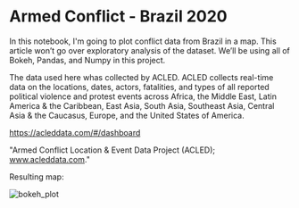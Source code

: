 # Armed Conflict - Brazil 2020

In this notebook, I'm going to plot conflict data from Brazil in a map. This article won’t go over exploratory analysis of the dataset. We’ll be using all of Bokeh, Pandas, and Numpy in this project.

The data used here whas collected by ACLED. ACLED collects real-time data on the locations, dates, actors, fatalities, and types of all reported political violence and protest events across Africa, the Middle East, Latin America & the Caribbean, East Asia, South Asia, Southeast Asia, Central Asia & the Caucasus, Europe, and the United States of America.

https://acleddata.com/#/dashboard

"Armed Conflict Location & Event Data Project (ACLED); www.acleddata.com​."

Resulting map:

![bokeh_plot](https://user-images.githubusercontent.com/60848308/150776365-40c83f8b-cf6a-467a-b818-f397cd6460f6.png)
